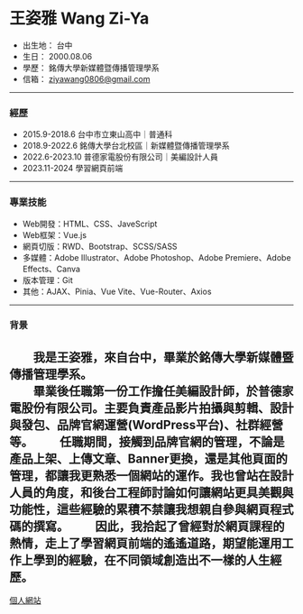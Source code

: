 # 王姿雅 Wang Zi-Ya
- 出生地： 台中
- 生日： 2000.08.06
- 學歷： 銘傳大學新媒體暨傳播管理學系
- 信箱： ziyawang0806@gmail.com
---
### 經歷
- 2015.9-2018.6 台中市立東山高中｜普通科
- 2018.9-2022.6 銘傳大學台北校區｜新媒體暨傳播管理學系
- 2022.6-2023.10 普德家電股份有限公司｜美編設計人員
- 2023.11-2024 學習網頁前端
---
### 專業技能
- Web開發：HTML、CSS、JaveScript
- Web框架：Vue.js
- 網頁切版：RWD、Bootstrap、SCSS/SASS
- 多媒體：Adobe Illustrator、Adobe Photoshop、Adobe Premiere、Adobe Effects、Canva
- 版本管理：Git
- 其他：AJAX、Pinia、Vue Vite、Vue-Router、Axios
---
### 背景
　　我是王姿雅，來自台中，畢業於銘傳大學新媒體暨傳播管理學系。  
　　畢業後任職第一份工作擔任美編設計師，於普德家電股份有限公司。主要負責產品影片拍攝與剪輯、設計與發包、品牌官網運營(WordPress平台)、社群經營等。
　　任職期間，接觸到品牌官網的管理，不論是產品上架、上傳文章、Banner更換，還是其他頁面的管理，都讓我更熟悉一個網站的運作。我也曾站在設計人員的角度，和後台工程師討論如何讓網站更具美觀與功能性，這些經驗的累積不禁讓我想親自參與網頁程式碼的撰寫。
　　因此，我拾起了曾經對於網頁課程的熱情，走上了學習網頁前端的遙遙道路，期望能運用工作上學到的經驗，在不同領域創造出不一樣的人生經歷。
---
[個人網站](https://ayizwang.github.io/Personal-Website/)
